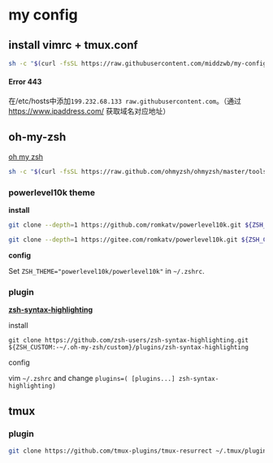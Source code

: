 # my config

## install vimrc + tmux.conf

```bash
sh -c "$(curl -fsSL https://raw.githubusercontent.com/middzwb/my-config/master/install.sh)"
```

#### Error 443

在/etc/hosts中添加`199.232.68.133 raw.githubusercontent.com`。（通过 https://www.ipaddress.com/ 获取域名对应地址）

## oh-my-zsh

[oh my zsh](https://ohmyz.sh/)

```bash
sh -c "$(curl -fsSL https://raw.github.com/ohmyzsh/ohmyzsh/master/tools/install.sh)"
```

### powerlevel10k theme

**install**

```bash
git clone --depth=1 https://github.com/romkatv/powerlevel10k.git ${ZSH_CUSTOM:-$HOME/.oh-my-zsh/custom}/themes/powerlevel10k

git clone --depth=1 https://gitee.com/romkatv/powerlevel10k.git ${ZSH_CUSTOM:-$HOME/.oh-my-zsh/custom}/themes/powerlevel10k
```

**config**

Set `ZSH_THEME="powerlevel10k/powerlevel10k"` in `~/.zshrc`.

### plugin

**[zsh-syntax-highlighting](https://github.com/zsh-users/zsh-syntax-highlighting/blob/master/INSTALL.md)**

install

`git clone https://github.com/zsh-users/zsh-syntax-highlighting.git ${ZSH_CUSTOM:-~/.oh-my-zsh/custom}/plugins/zsh-syntax-highlighting`

config

vim `~/.zshrc` and change `plugins=( [plugins...] zsh-syntax-highlighting)`


## tmux

### plugin

```bash
git clone https://github.com/tmux-plugins/tmux-resurrect ~/.tmux/plugins/tmux-resurrect
```
